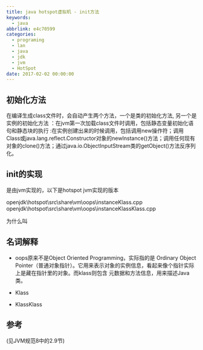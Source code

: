 ```yaml
---
title: java hotspot虚拟机 - init方法
keywords:
  - java
abbrlink: e4c70599
categories:
  - programing
  - lan
  - java
  - jdk
  - jvm
  - HotSpot
date: 2017-02-02 00:00:00
---
```

## 初始化方法
在编译生成class文件时，会自动产生两个方法，一个是类的初始化方法<clinit>, 另一个是实例的初始化方法<init>
<clinit>：在jvm第一次加载class文件时调用，包括静态变量初始化语句和静态块的执行
<init>:在实例创建出来的时候调用，包括调用new操作符；调用Class或java.lang.reflect.Constructor对象的newInstance()方法；调用任何现有对象的clone()方法；通过java.io.ObjectInputStream类的getObject()方法反序列化。


## init的实现
是由jvm实现的，以下是hotspot jvm实现的版本

openjdk\hotspot\src\share\vm\oops\instanceKlass.cpp
openjdk\hotspot\src\share\vm\oops\instanceKlassKlass.cpp

为什么叫


## 名词解释
- oops原来不是Object Oriented Programming，实际指的是 Ordinary Object Pointer（普通对象指针）。它用来表示对象的实例信息，看起来像个指针实际上是藏在指针里的对象。而klass则包含 元数据和方法信息，用来描述Java类。

- Klass
- KlassKlass



## 参考



(见JVM规范8中的2.9节)
